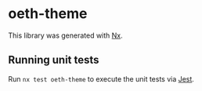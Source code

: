 # oeth-theme

This library was generated with [Nx](https://nx.dev).

## Running unit tests

Run `nx test oeth-theme` to execute the unit tests via [Jest](https://jestjs.io).

